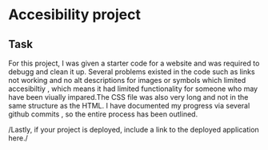 # Accesibility project

## Task
For this project, I was given a starter code for a website and was required to debugg and clean it up.
Several problems existed in the code such as links not working and no alt descriptions for images or symbols which limited accesibiltiy , which means it had limited functionality for someone who may have been viually impared.The CSS file was also very long and not in the same structure as the HTML.
I have documented my progress via several github commits , so the entire process has been outlined.

/Lastly, if your project is deployed, include a link to the deployed application here./
